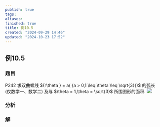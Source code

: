 ```yaml
---
publish: true
tags: 
aliases: 
finished: true
title: 例10.5
created: "2024-09-29 14:46"
updated: "2024-10-23 17:52"
---
```

## 例10.5
### 题目
P242 求双曲螺线 ${r\theta } = a( {a > 0,1 \leq \theta \leq \sqrt{3}})$ 的弧长 (仅数学一、数学二) 及与 $\theta = 1,\theta = \sqrt{3}$ 所围图形的面积.
![](https://img.hwenyi.live/202409011232356.webp)
### 分析

### 解